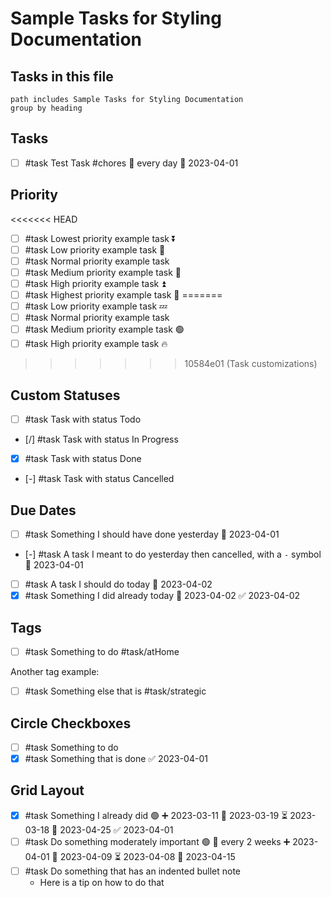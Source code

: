 # Sample Tasks for Styling Documentation

## Tasks in this file

```tasks
path includes Sample Tasks for Styling Documentation
group by heading
```

## Tasks

- [ ] #task Test Task #chores 🔁 every day 📅 2023-04-01

## Priority

<<<<<<< HEAD

- [ ] #task Lowest priority example task ⏬
- [ ] #task Low priority example task 🔽
- [ ] #task Normal priority example task
- [ ] #task Medium priority example task 🔼
- [ ] #task High priority example task ⏫
- [ ] #task Highest priority example task 🔺
=======
- [ ] #task Low priority example task 💤
- [ ] #task Normal priority example task
- [ ] #task Medium priority example task 🟢
- [ ] #task High priority example task 🔥

>>>>>>> 10584e01 (Task customizations)

## Custom Statuses

- [ ] #task Task with status Todo
- [/] #task Task with status In Progress
- [x] #task Task with status Done
- [-] #task Task with status Cancelled

## Due Dates

- [ ] #task Something I should have done yesterday 📅 2023-04-01
- [-] #task A task I meant to do yesterday then cancelled, with a `-` symbol 📅 2023-04-01
- [ ] #task A task I should do today 📅 2023-04-02
- [x] #task Something I did already today 📅 2023-04-02 ✅ 2023-04-02

## Tags

- [ ] #task Something to do #task/atHome

Another tag example:

- [ ] #task Something else that is #task/strategic

## Circle Checkboxes

- [ ] #task Something to do
- [x] #task Something that is done ✅ 2023-04-01

## Grid Layout

- [x] #task Something I already did 🟢 ➕ 2023-03-11 🛫 2023-03-19 ⏳ 2023-03-18 📅 2023-04-25 ✅ 2023-04-01
- [ ] #task Do something moderately important  🟢 🔁 every 2 weeks ➕ 2023-04-01  🛫 2023-04-09 ⏳ 2023-04-08 📅 2023-04-15
- [ ] #task Do something that has an indented bullet note
  - Here is a tip on how to do that
